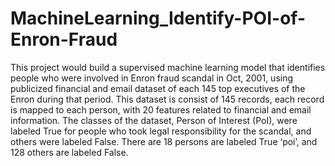 # MachineLearning_Identify-POI-of-Enron-Fraud

This project would build a supervised machine learning model that identifies people who were involved in Enron fraud scandal in Oct, 2001, using publicized financial and email dataset of each 145 top executives of the Enron during that period. This dataset is consist of 145 records, each record is mapped to each person, with 20 features related to financial and email information.
The classes of the dataset, Person of Interest (PoI), were labeled True for people who took legal responsibility for the scandal, and others were labeled False. There are 18 persons are labeled True ‘poi’, and 128 others are labeled False.
